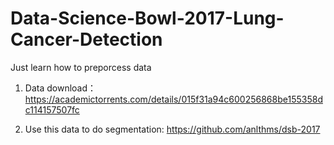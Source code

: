 # Data-Science-Bowl-2017-Lung-Cancer-Detection
Just learn how to preporcess data

1. Data download：
https://academictorrents.com/details/015f31a94c600256868be155358dc114157507fc

2. Use this data to do segmentation:
https://github.com/anlthms/dsb-2017
